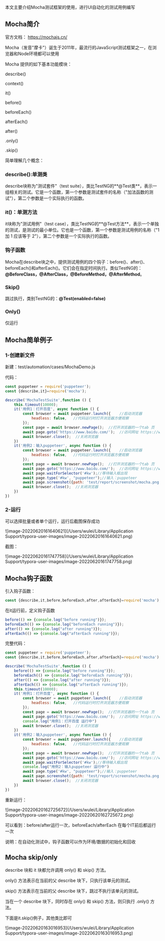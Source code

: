 本文主要介绍Mocha测试框架的使用，进行UI自动化的测试用例编写

## Mocha简介

官方文档： https://mochajs.cn/

Mocha（发音"摩卡"）诞生于2011年，最流行的JavaScript测试框架之一，在浏览器和Node环境都可以使用

Mocha 提供的如下基本功能模块：

 describe() 

 context() 

 it() 

 before() 

 beforeEach() 

 afterEach() 

 after() 

 .only() 

 .skip() 

简单理解几个概念：

### describe():单测类

describe块称为"测试套件"（test suite），类比TestNG的**@Test类**，表示一组相关的测试。它是一个函数，第一个参数是测试套件的名称（"加法函数的测试"），第二个参数是一个实际执行的函数。

###  it()：单测方法

it块称为"测试用例"（test case），类比TestNG的**@Test方法**，表示一个单独的测试，是测试的最小单位。它也是一个函数，第一个参数是测试用例的名称（"1 加 1 应该等于 2"），第二个参数是一个实际执行的函数。

###  钩子函数

Mocha在describe块之中，提供测试用例的四个钩子：before()、after()、beforeEach()和afterEach()。它们会在指定时间执行。类似TestNG的：**@BeforeClass，@AfterClass，@BeforeMethod，@AfterMethod**。

###  Skip()

跳过执行，类别TestNG的：**@Test(enabled=false)**

### Only()

仅运行

##  Mocha简单例子

### 1-创建新文件

新建：test/automation/cases/MochaDemo.js

代码：

```javascript
const puppeteer = require('puppeteer');
const {describe,it}=require('mocha');

describe('MochaTestSuite',function () {
    this.timeout(10000);
    it('用例1：打开百度', async function () {
        const browser = await puppeteer.launch({    //启动浏览器
            headless: false,   //代码运行时打开浏览器方便观察
        });
        const page = await browser.newPage();  //打开浏览器的一个tab 页
        await page.goto('https://www.baidu.com/');  //访问网址 https://www.baidu.com/
        await browser.close();  //关闭浏览器
    })
    it('用例2：输入puppeteer', async function () {
        const browser = await puppeteer.launch({    //启动浏览器
            headless: false,   //代码运行时打开浏览器方便观察
        });
        const page = await browser.newPage();  //打开浏览器的一个tab 页
        await page.goto('https://www.baidu.com/');  //访问网址 https://www.baidu.com/
        await page.waitForSelector('#kw');//等待输入框出现
        await page.type('#kw', "puppeteer");//输入：puppeteer
        await page.screenshot({path: 'test/report/screenshot/mocha.png',type:'png'});  //截图
        await browser.close();  //关闭浏览器
    })
})
```

### 2-运行

可以选择批量或者单个运行，运行后截图保存成功

![image-20220620161640621](/Users/wulei/Library/Application Support/typora-user-images/image-20220620161640621.png)

截图：

![image-20220620161747758](/Users/wulei/Library/Application Support/typora-user-images/image-20220620161747758.png)

## Mocha钩子函数

引入钩子函数：

```javascript
const {describe,it,before,beforeEach,after,afterEach}=require('mocha');
```

在it运行前，定义钩子函数

```javascript
before(() => {console.log("before running")});
beforeEach(() => {console.log("beforeEach running")});
after(() => {console.log("after running")});
afterEach(() => {console.log("afterEach running")});
```

完整代码：

```javascript
const puppeteer = require('puppeteer');
const {describe,it,before,beforeEach,after,afterEach}=require('mocha');

describe('MochaTestSuite',function () {
    before(() => {console.log("before running")});
    beforeEach(() => {console.log("beforeEach running")});
    after(() => {console.log("after running")});
    afterEach(() => {console.log("afterEach running")});
    this.timeout(10000);
    it('用例1：打开百度', async function () {
        const browser = await puppeteer.launch({    //启动浏览器
            headless: false,   //代码运行时打开浏览器方便观察
        });
        const page = await browser.newPage();  //打开浏览器的一个tab 页
        await page.goto('https://www.baidu.com/');  //访问网址 https://www.baidu.com/
        console.log("用例1：打开百度 运行中")
        await browser.close();  //关闭浏览器
    })
    it('用例2：输入puppeteer', async function () {
        const browser = await puppeteer.launch({    //启动浏览器
            headless: false,   //代码运行时打开浏览器方便观察
        });
        const page = await browser.newPage();  //打开浏览器的一个tab 页
        await page.goto('https://www.baidu.com/');  //访问网址 https://www.baidu.com/
        await page.waitForSelector('#kw');//等待输入框出现
        console.log("用例2：输入puppeteer 运行中")
        await page.type('#kw', "puppeteer");//输入：puppeteer
        await page.screenshot({path: 'test/report/screenshot/mocha.png',type:'png'});  //截图
        await browser.close();  //关闭浏览器
    })
})
```

重新运行：

![image-20220620162725672](/Users/wulei/Library/Application Support/typora-user-images/image-20220620162725672.png)

可以看到：before/after运行一次，beforeEach/afterEach 在每个IT前后都运行一次

说明：在自动化测试中，钩子函数可以作为环境/数据的初始化和回收

## Mocha skip/only

describe 块和 it 块都允许调用 only() 和 skip() 方法。

only() 方法表示在当前的父 describe 块下，只执行该单元的测试。

skip() 方法表示在当前的父 describe 块下，跳过不执行该单元的测试。

当在一个 describe 块下，同时存在 only() 和 skip() 方法，则只执行 .only() 方法。

下面是it.skip()例子，其他类比即可

![image-20220620163016953](/Users/wulei/Library/Application Support/typora-user-images/image-20220620163016953.png)

